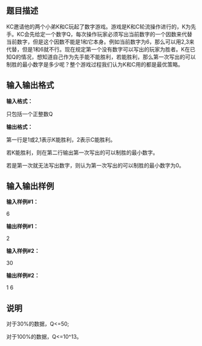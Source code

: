 题目描述
----

KC邀请他的两个小弟K和C玩起了数字游戏。游戏是K和C轮流操作进行的，K为先手。KC会先给定一个数字Q，每次操作玩家必须写出当前数字的一个因数来代替当前数字，但是这个因数不能是1和它本身。例如当前数字为6，那么可以用2,3来代替，但是1和6就不行。现在规定第一个没有数字可以写出的玩家为胜者。K在已知Q的情况，想知道自己作为先手能不能胜利，若能胜利，那么第一次写出的可以制胜的最小数字是多少呢？整个游戏过程我们认为K和C用的都是最优策略。

输入输出格式
------

**输入格式：**  

只包括一个正整数Q

**输出格式：**  

第一行是1或2,1表示K能胜利，2表示C能胜利。

若K能胜利，则在第二行输出第一次写出的可以制胜的最小数字。

若是第一次就无法写出数字，则认为第一次写出的可以制胜的最小数字为0。

输入输出样例
------

**输入样例#1：** 

6

**输出样例#1：** 

2

**输入样例#2：** 

30

**输出样例#2：** 

1
6

说明
--

对于30%的数据，Q<=50;

对于100%的数据，Q<=10^13。